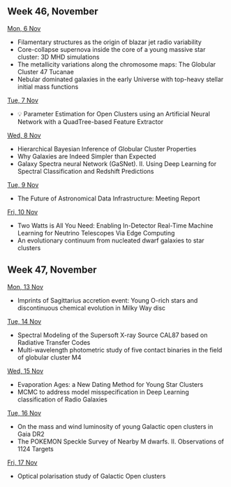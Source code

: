 ## Week 46, November
[Mon, 6 Nov](11-November.md#mon-6-nov)
- Filamentary structures as the origin of blazar jet radio variability
- Core-collapse supernova inside the core of a young massive star cluster: 3D MHD simulations
- The metallicity variations along the chromosome maps: The Globular Cluster 47 Tucanae
- Nebular dominated galaxies in the early Universe with top-heavy stellar initial mass functions

[Tue, 7 Nov](11-November.md#tue-7-nov)
- 💡 Parameter Estimation for Open Clusters using an Artificial Neural Network with a QuadTree-based Feature Extractor

[Wed, 8 Nov](11-November.md#wed-8-nov)
- Hierarchical Bayesian Inference of Globular Cluster Properties
- Why Galaxies are Indeed Simpler than Expected
- Galaxy Spectra neural Network (GaSNet). II. Using Deep Learning for Spectral Classification and Redshift Predictions

[Tue, 9 Nov](11-November.md#thu-9-nov)
- The Future of Astronomical Data Infrastructure: Meeting Report

[Fri, 10 Nov](11-November.md#fri-10-nov)
- Two Watts is All You Need: Enabling In-Detector Real-Time Machine Learning for Neutrino Telescopes Via Edge Computing
- An evolutionary continuum from nucleated dwarf galaxies to star clusters

## Week 47, November
[Mon, 13 Nov](11-November.md#mon-13-nov)
- Imprints of Sagittarius accretion event: Young O-rich stars and discontinuous chemical evolution in Milky Way disc

[Tue, 14 Nov](11-November.md#tue-14-nov)
- Spectral Modeling of the Supersoft X-ray Source CAL87 based on Radiative Transfer Codes
- Multi-wavelength photometric study of five contact binaries in the field of globular cluster M4

[Wed, 15 Nov](11-November.md#wed-15-nov)
- Evaporation Ages: a New Dating Method for Young Star Clusters
- MCMC to address model misspecification in Deep Learning classification of Radio Galaxies

[Tue, 16 Nov](11-November.md#thu-16-nov)
- On the mass and wind luminosity of young Galactic open clusters in Gaia DR2
- The POKEMON Speckle Survey of Nearby M dwarfs. II. Observations of 1124 Targets

[Fri, 17 Nov](11-November.md#fri-17-nov)
- Optical polarisation study of Galactic Open clusters